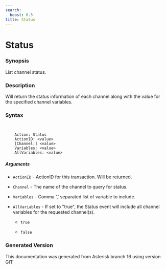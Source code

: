 ```yaml
---
search:
  boost: 0.5
title: Status
---
```


# Status

### Synopsis

List channel status.

### Description

Will return the status information of each channel along with the value for the specified channel variables.<br>


### Syntax


```


    Action: Status
    ActionID: <value>
    [Channel:] <value>
    Variables: <value>
    AllVariables: <value>

```
##### Arguments


* `ActionID` - ActionID for this transaction. Will be returned.<br>

* `Channel` - The name of the channel to query for status.<br>

* `Variables` - Comma ',' separated list of variable to include.<br>

* `AllVariables` - If set to "true", the Status event will include all channel variables for the requested channel(s).<br>

    * `true`

    * `false`


### Generated Version

This documentation was generated from Asterisk branch 16 using version GIT 
